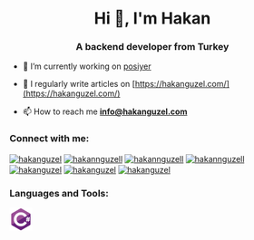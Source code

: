 <h1 align="center">Hi 👋, I'm Hakan</h1>
<h3 align="center">A backend developer from Turkey</h3>

- 🔭 I’m currently working on [posiyer](https://posiyer.com/)

- 📝 I regularly write articles on [https://hakanguzel.com/](https://hakanguzel.com/)

- 📫 How to reach me **info@hakanguzel.com**

<h3 align="left">Connect with me:</h3>
<p align="left">
<a href="https://codepen.io/hakanguzel" target="blank"><img align="center" src="https://cdn.jsdelivr.net/npm/simple-icons@3.0.1/icons/codepen.svg" alt="hakanguzel" height="30" width="40" /></a>
<a href="https://twitter.com/hakannguzell" target="blank"><img align="center" src="https://cdn.jsdelivr.net/npm/simple-icons@3.0.1/icons/twitter.svg" alt="hakannguzell" height="30" width="40" /></a>
<a href="https://linkedin.com/in/hakannguzell" target="blank"><img align="center" src="https://cdn.jsdelivr.net/npm/simple-icons@3.0.1/icons/linkedin.svg" alt="hakannguzell" height="30" width="40" /></a>
<a href="https://instagram.com/hakannguzell" target="blank"><img align="center" src="https://cdn.jsdelivr.net/npm/simple-icons@3.0.1/icons/instagram.svg" alt="hakannguzell" height="30" width="40" /></a>
<a href="https://dribbble.com/hakanguzel" target="blank"><img align="center" src="https://cdn.jsdelivr.net/npm/simple-icons@3.0.1/icons/dribbble.svg" alt="hakanguzel" height="30" width="40" /></a>
<a href="https://www.behance.net/hakanguzel" target="blank"><img align="center" src="https://cdn.jsdelivr.net/npm/simple-icons@3.0.1/icons/behance.svg" alt="hakanguzel" height="30" width="40" /></a>
<a href="https://www.youtube.com/c/hakanguzel" target="blank"><img align="center" src="https://cdn.jsdelivr.net/npm/simple-icons@3.0.1/icons/youtube.svg" alt="hakanguzel" height="30" width="40" /></a>
</p>

<h3 align="left">Languages and Tools:</h3>
<p align="left"> <a href="https://www.w3schools.com/cs/" target="_blank"> <img src="https://raw.githubusercontent.com/devicons/devicon/master/icons/csharp/csharp-original.svg" alt="csharp" width="40" height="40"/> </a> </p>

